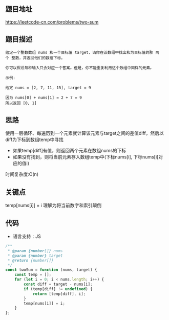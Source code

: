 ## 题目地址
https://leetcode-cn.com/problems/two-sum

## 题目描述
```
给定一个整数数组 nums 和一个目标值 target，请你在该数组中找出和为目标值的那 两个 整数，并返回他们的数组下标。

你可以假设每种输入只会对应一个答案。但是，你不能重复利用这个数组中同样的元素。

示例:

给定 nums = [2, 7, 11, 15], target = 9

因为 nums[0] + nums[1] = 2 + 7 = 9
所以返回 [0, 1]
```
## 思路
使用一层循环、每遍历到一个元素就计算该元素与target之间的差值diff，然后以diff为下标到数组temp中寻找

- 如果temp[diff]有值，则返回两个元素在数组nums的下标
- 如果没有找到，则将当前元素存入数组temp中(下标nums[i], 下标nums[i]对应的值i)

时间复杂度:O(n)

## 关键点

temp[nums[i]] = i 理解为将当前数字和索引颠倒

## 代码
* 语言支持：JS

```js
/**
 * @param {number[]} nums
 * @param {number} target
 * @return {number[]}
 */
const twoSum = function (nums, target) {
    const temp = [];
    for (let i = 0; i < nums.length; i++) {
        const diff = target - nums[i];
        if (temp[diff] != undefined) {
            return [temp[diff], i];
        }
        temp[nums[i]] = i;
    }
};
```